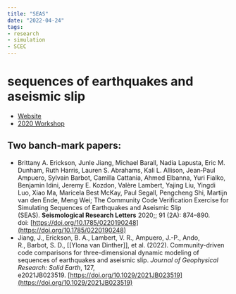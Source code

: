 ```yaml
---
title: "SEAS"
date: "2022-04-24"
tags:
- research
- simulation
- SCEC
---
```


# sequences of earthquakes and aseismic slip

- [Website](https://strike.scec.org/cvws/seas/)
- [2020 Workshop](https://www.scec.org/workshops/2020/seas-oct)

## Two banch-mark papers:
- Brittany A. Erickson, Junle Jiang, Michael Barall, Nadia Lapusta, Eric M. Dunham, Ruth Harris, Lauren S. Abrahams, Kali L. Allison, Jean‐Paul Ampuero, Sylvain Barbot, Camilla Cattania, Ahmed Elbanna, Yuri Fialko, Benjamin Idini, Jeremy E. Kozdon, Valère Lambert, Yajing Liu, Yingdi Luo, Xiao Ma, Maricela Best McKay, Paul Segall, Pengcheng Shi, Martijn van den Ende, Meng Wei; The Community Code Verification Exercise for Simulating Sequences of Earthquakes and Aseismic Slip (SEAS). __Seismological Research Letters__ 2020;; 91 (2A): 874–890. doi: [https://doi.org/10.1785/0220190248](https://doi.org/10.1785/0220190248)
- Jiang, J., Erickson, B. A., Lambert, V. R., Ampuero, J.-P., Ando, R., Barbot, S. D., [[Ylona van Dinther]], et al. (2022). Community-driven code comparisons for three-dimensional dynamic modeling of sequences of earthquakes and aseismic slip. _Journal of Geophysical Research: Solid Earth_, 127, e2021JB023519. [https://doi.org/10.1029/2021JB023519](https://doi.org/10.1029/2021JB023519)